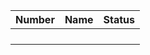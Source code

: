 |Number|Name|Status|
|:-----|:--:|-----:|
|      |    |      |
|      |    |      |
|      |    |      |
|      |    |      |






